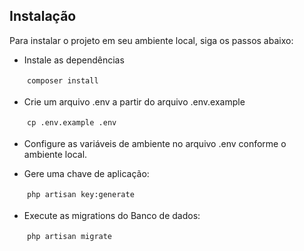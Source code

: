 ## Instalação

Para instalar o projeto em seu ambiente local, siga os passos abaixo:

- Instale as dependências
<div style="margin-bottom: 12px">
    <div style="padding:4px; margin-left: 24px">
        <code>composer install</code>
    </div>
</div>

- Crie um arquivo .env a partir do arquivo .env.example
<div style="margin-bottom: 12px">
    <div style="padding:4px; margin-left: 24px">
        <code><span class="hljs-built_in">cp</span> .env.example .<span class="hljs-built_in">env</span></code>
    </div>
</div>

- Configure as variáveis de ambiente no arquivo .env conforme o ambiente local.

- Gere uma chave de aplicação:
<div style="margin-bottom: 12px">
    <div style="padding:4px; margin-left: 24px">
        <code>php artisan <span class="hljs-built_in">key</span>:generate</code>
    </div>
</div>

- Execute as migrations do Banco de dados:
<div style="margin-bottom: 12px">
    <div style="padding:4px; margin-left: 24px">
        <code>php artisan migrate</code>
    </div>
</div>





